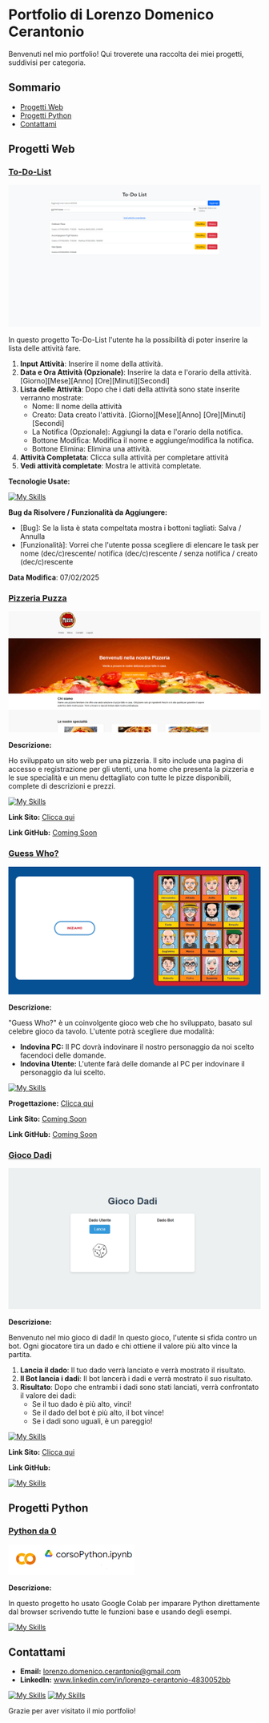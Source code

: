 # Portfolio di Lorenzo Domenico Cerantonio

Benvenuti nel mio portfolio! Qui troverete una raccolta dei miei progetti, suddivisi per categoria. <!-- Ogni progetto include una breve descrizione e un link al repository GitHub. -->

## Sommario

- [Progetti Web](#progetti-web)
- [Progetti Python](#progetti-python)
- [Contattami](#contattami)

## Progetti Web

### [To-Do-List]()
![Screenshot del Progetto](/Img//exemple.png)

In questo progetto To-Do-List l'utente ha la possibilità di poter inserire la lista delle attività fare.

1. **Input Attività**: Inserire il nome della attività.
2. **Data e Ora Attività (Opzionale)**: Inserire la data e l'orario della attività. [Giorno][Mese][Anno] [Ore][Minuti][Secondi] 
3. **Lista delle Attività**: Dopo che i dati della attività sono state inserite verranno mostrate:
   - Nome: Il nome della attività
   - Creato: Data creato l'attività. [Giorno][Mese][Anno] [Ore][Minuti][Secondi] 
   - La Notifica (Opzionale): Aggiungi la data e l'orario della notifica.
   - Bottone Modifica: Modifica il nome e aggiunge/modifica la notifica.
   - Bottone Elimina: Elimina una attività.
4. **Attività Completata**: Clicca sulla attività per completare attività
5. **Vedi attività completate**: Mostra le attività completate.

**Tecnologie Usate:**

[![My Skills](https://skillicons.dev/icons?i=js,css,react,bootstrap,git)]()

**Bug da Risolvere / Funzionalità da Aggiungere:** 
- [Bug]: Se la lista è stata compeltata mostra i bottoni tagliati: Salva / Annulla
- [Funzionalità]: Vorrei che l'utente possa scegliere di elencare le task per nome (dec/c)rescente/ notifica (dec/c)rescente / senza notifica / creato (dec/c)rescente


**Data Modifica**: 07/02/2025


### [Pizzeria Puzza](http://www.lorenzocerantonio5bi.altervista.org/Guzzetta/login.html)
![Screenshot del Progetto 2](/Img/yr5herhrjhdsert.PNG)

**Descrizione:**

Ho sviluppato un sito web per una pizzeria. Il sito include una pagina di accesso e registrazione per gli utenti, una home che presenta la pizzeria e le sue specialità e un menu dettagliato con tutte le pizze disponibili, complete di descrizioni e prezzi.

[![My Skills](https://skillicons.dev/icons?i=js,html,css,jquery,php,mysql)]()


**Link Sito:** [Clicca qui](http://www.lorenzocerantonio5bi.altervista.org/Guzzetta/login.html)
<!--
**Source GitHub**:

[![My Skills](https://skillicons.dev/icons?i=github)]()
-->

**Link GitHub:** [Coming Soon]()

### [Guess Who?](http://www.lorenzocerantonio5bi.altervista.org/IndovinaChi/prova.html)
![Screenshot del Progetto 1](/Img/grgwewgewg.PNG)

**Descrizione:**

"Guess Who?" è un coinvolgente gioco web che ho sviluppato, basato sul celebre gioco da tavolo.
L'utente potrà scegliere due modalità:
- **Indovina PC:** Il PC dovrà indovinare il nostro personaggio  da noi scelto facendoci delle domande.
- **Indovina Utente:** L'utente farà delle domande al PC per indovinare il personaggio da lui scelto.

[![My Skills](https://skillicons.dev/icons?i=js,html,css)]()

**Progettazione:** [Clicca qui](https://neat-duke-19a.notion.site/Progetto-Indovina-Chi-d4bd52aa234f4671a55fc83f3064da6d)

**Link Sito:** [Coming Soon]()

**Link GitHub:** [Coming Soon]()

### [Gioco Dadi](https://github.com/Lorix04/GiocoDadi)
![Screenshot del Progetto 1](/Img/dadi.PNG)

**Descrizione:**

Benvenuto nel mio gioco di dadi! In questo gioco, l'utente si sfida contro un bot. 
Ogni giocatore tira un dado e chi ottiene il valore più alto vince la partita.

1. **Lancia il dado**: Il tuo dado verrà lanciato e verrà mostrato il risultato.
2. **Il Bot lancia i dadi**: Il bot lancerà i dadi e verrà mostrato il suo risultato.
3. **Risultato**: Dopo che entrambi i dadi sono stati lanciati, verrà confrontato il valore dei dadi:
   - Se il tuo dado è più alto, vinci!
   - Se il dado del bot è più alto, il bot vince!
   - Se i dadi sono uguali, è un pareggio!


[![My Skills](https://skillicons.dev/icons?i=js,html,css)]()


**Link Sito:** [Clicca qui](http://www.lorenzocerantonio5bi.altervista.org/dadi/index.html)

**Link GitHub:** 

[![My Skills](https://skillicons.dev/icons?i=github)](https://github.com/Lorix04/GiocoDadi)

## Progetti Python

### [Python da 0](https://colab.research.google.com/drive/1YusyKj-pGpYsNQGc88sLvBo3hFjnGrLO?usp=sharing)
![Screenshot del Progetto 3](Img/gwrrgwweg.PNG)

**Descrizione:**

In questo progetto ho usato Google Colab per imparare Python direttamente dal browser scrivendo tutte le funzioni base e usando degli esempi.

[![My Skills](https://skillicons.dev/icons?i=py)]()

## Contattami

- **Email:** lorenzo.domenico.cerantonio@gmail.com
- **LinkedIn:** www.linkedin.com/in/lorenzo-cerantonio-4830052bb
  
[![My Skills](https://skillicons.dev/icons?i=linkedin)](www.linkedin.com/in/lorenzo-cerantonio-4830052bb)   [![My Skills](https://skillicons.dev/icons?i=gmail)](https://mail.google.com/mail/?view=cm&fs=1&to=lorenzo.domenico.cerantonio@gmail.com&su=SUBJECT&body=BODY&bcc=lorenzo.domenico.cerantonio@gmail.com)

Grazie per aver visitato il mio portfolio!

